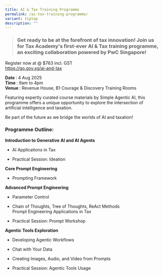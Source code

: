 ```yaml
---
title: AI & Tax Training Programme
permalink: /ai-tax-training-programme/
variant: tiptap
description: ""
---
```

<blockquote>
<h3><strong>Get ready to be at the forefront of tax innovation! Join us for Tax Academy's first-ever AI &amp; Tax training programme, an exciting collaboration powered by PwC Singapore!</strong></h3>
</blockquote>
<p></p>
<p>Register now at @ $763 incl. GST
<br><a href="https://go.gov.sg/ai-and-tax" rel="noopener noreferrer nofollow" target="_blank">https://go.gov.sg/ai-and-tax</a>
</p>
<p><strong>Date </strong>: 4 Aug 2025
<br><strong>Time </strong>: 9am to 4pm
<br><strong>Venue </strong>: Revenue House, B1 Courage &amp; Discovery Training
Rooms</p>
<p></p>
<p>Featuring expertly curated course materials by Simple Agentic AI, this
programme offers a unique opportunity to explore the intersection of artificial
intelligence and taxation.</p>
<p>Be part of the future as we bridge the worlds of AI and taxation!</p>
<p></p>
<p></p>
<h3><strong>Programme Outline:</strong></h3>
<p><strong>Introduction to Generative AI and AI Agents</strong>
</p>
<ul data-tight="true" class="tight">
<li>
<p>AI Applications in Tax</p>
</li>
<li>
<p>Practical Session: Ideation</p>
</li>
</ul>
<p><strong>Core Prompt Engineering</strong>
</p>
<ul data-tight="true" class="tight">
<li>
<p>Prompting Framework</p>
</li>
</ul>
<p><strong>Advanced Prompt Engineering</strong>
</p>
<ul data-tight="true" class="tight">
<li>
<p>Parameter Control</p>
</li>
<li>
<p>Chain of Thoughts, Tree of Thoughts, ReAct Methods
<br>Prompt Engineering Applications in Tax</p>
</li>
<li>
<p>Practical Session: Prompt Workshop</p>
</li>
</ul>
<p><strong>Agentic Tools Exploration</strong>
</p>
<ul data-tight="true" class="tight">
<li>
<p>Developing Agentic Workflows</p>
</li>
<li>
<p>Chat with Your Data</p>
</li>
<li>
<p>Creating Images, Audio, and Video from Prompts</p>
</li>
<li>
<p>Practical Session: Agentic Tools&nbsp;Usage</p>
</li>
</ul>
<p></p>